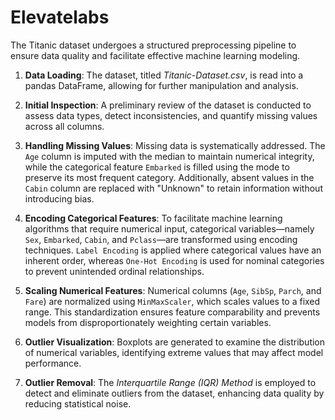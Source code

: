 # Elevatelabs

The Titanic dataset undergoes a structured preprocessing pipeline to ensure data quality and facilitate effective machine learning modeling.

1. **Data Loading**: The dataset, titled *Titanic-Dataset.csv*, is read into a pandas DataFrame, allowing for further manipulation and analysis.

2. **Initial Inspection**: A preliminary review of the dataset is conducted to assess data types, detect inconsistencies, and quantify missing values across all columns.

3. **Handling Missing Values**: Missing data is systematically addressed. The `Age` column is imputed with the median to maintain numerical integrity, while the categorical feature `Embarked` is filled using the mode to preserve its most frequent category. Additionally, absent values in the `Cabin` column are replaced with "Unknown" to retain information without introducing bias.

4. **Encoding Categorical Features**: To facilitate machine learning algorithms that require numerical input, categorical variables—namely `Sex`, `Embarked`, `Cabin`, and `Pclass`—are transformed using encoding techniques. `Label Encoding` is applied where categorical values have an inherent order, whereas `One-Hot Encoding` is used for nominal categories to prevent unintended ordinal relationships.

5. **Scaling Numerical Features**: Numerical columns (`Age`, `SibSp`, `Parch`, and `Fare`) are normalized using `MinMaxScaler`, which scales values to a fixed range. This standardization ensures feature comparability and prevents models from disproportionately weighting certain variables.

6. **Outlier Visualization**: Boxplots are generated to examine the distribution of numerical variables, identifying extreme values that may affect model performance.

7. **Outlier Removal**: The *Interquartile Range (IQR) Method* is employed to detect and eliminate outliers from the dataset, enhancing data quality by reducing statistical noise.
